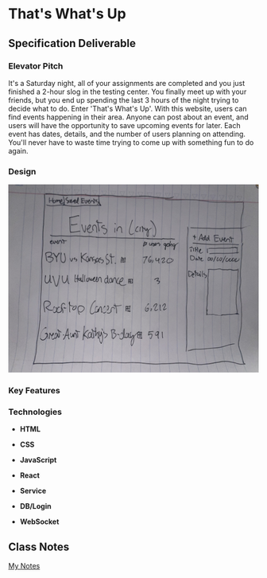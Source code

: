 # That's What's Up

## Specification Deliverable

### Elevator Pitch
It's a Saturday night, all of your assignments are completed and you just finished a 2-hour slog in the testing center. You finally meet up with your friends, but you end up spending the last 3 hours of the night trying to decide what to do. Enter 'That's What's Up'. With this website, users can find events happening in their area. Anyone can post about an event, and users will have the opportunity to save upcoming events for later. Each event has dates, details, and the number of users planning on attending. You'll never have to waste time trying to come up with something fun to do again.
### Design
![Basic Layout of the Website](./design.jpg)
### Key Features

### Technologies
- **HTML**

- **CSS**

- **JavaScript**

- **React**

- **Service**

- **DB/Login**

- **WebSocket**

## Class Notes

[My Notes](notes.md)
